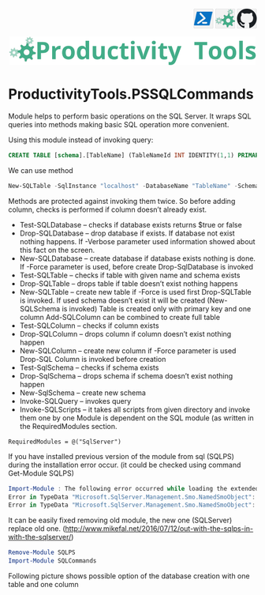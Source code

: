 <!--Category:PowerShell,SQL--> 
 <p align="right">
    <a href="https://www.powershellgallery.com/packages/ProductivityTools.PSSQLCommands/"><img src="Images/Header/Powershell_border_40px.png" /></a>
    <a href="http://productivitytools.tech/sql-commands/"><img src="Images/Header/ProductivityTools_green_40px_2.png" /><a> 
    <a href="https://github.com/pwujczyk/ProductivityTools.PSSQLCommands"><img src="Images/Header/Github_border_40px.png" /></a>
</p>
<p align="center">
    <a href="http://http://productivitytools.tech/">
        <img src="Images/Header/LogoTitle_green_500px.png" />
    </a>
</p>


# ProductivityTools.PSSQLCommands

Module helps to perform basic operations on the SQL Server. It wraps SQL queries into methods making basic SQL operation more convenient.


Using this module instead of invoking query:

```SQL
CREATE TABLE [schema].[TableName] (TableNameId INT IDENTITY(1,1) PRIMARY KEY
```

We can use method

```Powershell
New-SQLTable -SqlInstance "localhost" -DatabaseName "TableName" -SchemaName "schema"
```

Methods are protected against invoking them twice. So before adding column, checks is performed if column doesn’t already exist.

- Test-SQLDatabase – checks if database exists returns $true or false
- Drop-SQLDatabase – drop database if exists. If database not exist nothing happens. If -Verbose parameter used information showed about this fact on the screen.
- New-SQLDatabase – create database if database exists nothing is done. If -Force parameter is used, before create Drop-SqlDatabase is invoked
- Test-SQLTable – checks if table with given name and schema exists
- Drop-SQLTable – drops table if table doesn’t exist nothing happens
- New-SQLTable – create new table if -Force is used first Drop-SQLTable is invoked. If used schema doesn’t exist it will be created (New-SQLSchema is invoked) Table is created only with primary key and one column Add-SQLColumn can be combined to create full table
- Test-SQLColumn – checks if column exists
- Drop-SQLColumn – drops column if column doesn’t exist nothing happen
- New-SQLColumn – create new column if -Force parameter is used Drop-SQL Column is invoked before creation
- Test-SqlSchema – checks if schema exists
- Drop-SqlSchema – drops schema if schema doesn’t exist nothing happen
- New-SqlSchema – create new schema
- Invoke-SQLQuery – invokes query
- Invoke-SQLScripts  – it takes all scripts from given directory and invoke them one by one
Module is dependent on the SQL module (as written in the RequiredModules section.

```
RequiredModules = @("SqlServer")
```

If you have installed previous version of the module from sql (SQLPS) during the installation error occur. (it could be checked using command Get-Module SQLPS)

```powershell
Import-Module : The following error occurred while loading the extended type data file: Error in TypeData "Microsoft.SqlServer.Management.Smo.NamedSmoObject": The member DefaultKeyPropertySet is already present.
Error in TypeData "Microsoft.SqlServer.Management.Smo.NamedSmoObject": The member DefaultDisplayPropertySet is already present.
Error in TypeData "Microsoft.SqlServer.Management.Smo.NamedSmoObject": The member DefaultDisplayProperty is already present.
```

It can be easily fixed removing old module, the new one (SQLServer) replace old one. (http://www.mikefal.net/2016/07/12/out-with-the-sqlps-in-with-the-sqlserver/)

```powershell
Remove-Module SQLPS 
Import-Module SQLCommands
```

Following picture shows possible option of the database creation with one table and one column